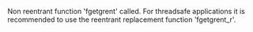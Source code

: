 Non reentrant function 'fgetgrent' called. For threadsafe applications it is recommended to use the reentrant replacement function 'fgetgrent_r'.